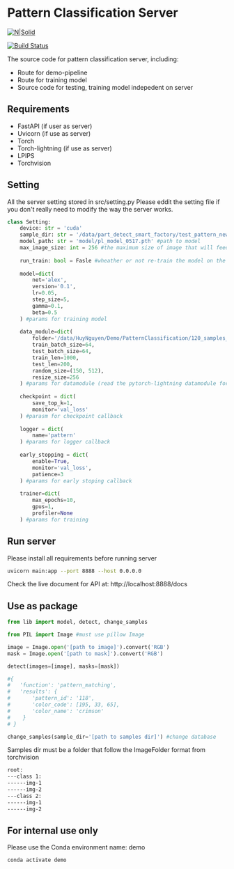# Pattern Classification Server

[![N|Solid](https://cldup.com/dTxpPi9lDf.thumb.png)](https://nodesource.com/products/nsolid)

[![Build Status](https://travis-ci.org/joemccann/dillinger.svg?branch=master)](https://travis-ci.org/joemccann/dillinger)

The source code for pattern classification server, including:

- Route for demo-pipeline
- Route for training model
- Source code for testing, training model indepedent on server

## Requirements

- FastAPI (if user as server)
- Uvicorn (if use as server)
- Torch
- Torch-lightning (if use as server)
- LPIPS
- Torchvision

## Setting

All the server setting stored in src/setting.py
Please eddit the setting file if you don't really need to modify the way the server works.
```python
class Setting:
    device: str = 'cuda'
    sample_dir: str = '/data/part_detect_smart_factory/test_pattern_new_120/120_samples_database_cut/' #path to folder that containts samples for classification and for training (ImageFolder format)
    model_path: str = 'model/pl_model_0517.pth' #path to model
    max_image_size: int = 256 #the maximum size of image that will feed into model
    
    run_train: bool = Fasle #wheather or not re-train the model on the give sample_dir
    
    model=dict(
        net='alex',
        version='0.1',
        lr=0.05,
        step_size=5,
        gamma=0.1,
        beta=0.5
    ) #params for training model
    
    data_module=dict(
        folder='/data/HuyNguyen/Demo/PatternClassification/120_samples_database_cut/',
        train_batch_size=64,
        test_batch_size=64,
        train_len=1000,
        test_len=200,
        random_size=(150, 512),
        resize_size=256
    ) #params for datamodule (read the pytorch-lightning datamodule for Trainer)
    
    checkpoint = dict(
        save_top_k=1,
        monitor='val_loss'
    ) #parasm for checkpoint callback
    
    logger = dict(
        name='pattern'
    ) #params for logger callback
    
    early_stopping = dict(
        enable=True,
        monitor='val_loss',
        patience=3
    ) #params for early stoping callback
    
    trainer=dict(
        max_epochs=10,
        gpus=1,
        profiler=None
    ) #params for training
```
## Run server

Please install all requirements before running server

```sh
uvicorn main:app --port 8888 --host 0.0.0.0
```

Check the live document for API at: http://localhost:8888/docs

## Use as package

```python
from lib import model, detect, change_samples

from PIL import Image #must use pillow Image

image = Image.open('[path to image]').convert('RGB')
mask = Image.open('[path to mask]').convert('RGB')

detect(images=[image], masks=[mask])

#{
#   'function': 'pattern_matching',
#   'results': {
#       'pattern_id': '118',
#       'color_code': [195, 33, 65],
#       'color_name': 'crimson'
#    }
# }

change_samples(sample_dir='[path to samples dir]') #change database

```

Samples dir must be a folder that follow the ImageFolder format from torchvision
```sh
root:
---class 1:
------img-1
------img-2
---class 2:
------img-1
------img-2
```

## For internal use only
Please use the Conda environment name: demo

```sh
conda activate demo
```


[//]: # (These are reference links used in the body of this note and get stripped out when the markdown processor does its job. There is no need to format nicely because it shouldn't be seen. Thanks SO - http://stackoverflow.com/questions/4823468/store-comments-in-markdown-syntax)

   [dill]: <https://github.com/joemccann/dillinger>
   [git-repo-url]: <https://github.com/joemccann/dillinger.git>
   [john gruber]: <http://daringfireball.net>
   [df1]: <http://daringfireball.net/projects/markdown/>
   [markdown-it]: <https://github.com/markdown-it/markdown-it>
   [Ace Editor]: <http://ace.ajax.org>
   [node.js]: <http://nodejs.org>
   [Twitter Bootstrap]: <http://twitter.github.com/bootstrap/>
   [jQuery]: <http://jquery.com>
   [@tjholowaychuk]: <http://twitter.com/tjholowaychuk>
   [express]: <http://expressjs.com>
   [AngularJS]: <http://angularjs.org>
   [Gulp]: <http://gulpjs.com>

   [PlDb]: <https://github.com/joemccann/dillinger/tree/master/plugins/dropbox/README.md>
   [PlGh]: <https://github.com/joemccann/dillinger/tree/master/plugins/github/README.md>
   [PlGd]: <https://github.com/joemccann/dillinger/tree/master/plugins/googledrive/README.md>
   [PlOd]: <https://github.com/joemccann/dillinger/tree/master/plugins/onedrive/README.md>
   [PlMe]: <https://github.com/joemccann/dillinger/tree/master/plugins/medium/README.md>
   [PlGa]: <https://github.com/RahulHP/dillinger/blob/master/plugins/googleanalytics/README.md>
